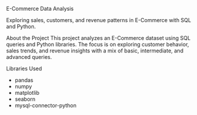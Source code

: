 E-Commerce Data Analysis

Exploring sales, customers, and revenue patterns in E-Commerce with SQL and Python.

About the Project
This project analyzes an E-Commerce dataset using SQL queries and Python libraries. The focus is on exploring customer behavior, sales trends, and revenue insights with a mix of basic, intermediate, and advanced queries.


Libraries Used
- pandas  
- numpy  
- matplotlib  
- seaborn  
- mysql-connector-python  
